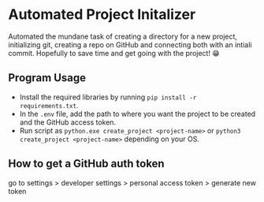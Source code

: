 # Automated Project Initalizer 

Automated the mundane task of creating a directory for a new project, initializing git, creating a repo on GitHub and connecting both with an intiali commit.
Hopefully to save time and get going with the project! 😁 

## Program Usage

- Install the required libraries by running `pip install -r requirements.txt`.
- In the `.env` file, add the path to where you want the project to be created and the GitHub access token.
- Run script as `python.exe create_project <project-name>` or `python3 create_project <project-name>` depending on your OS.

## How to get a GitHub auth token

go to settings > developer settings > personal access token > generate new token
